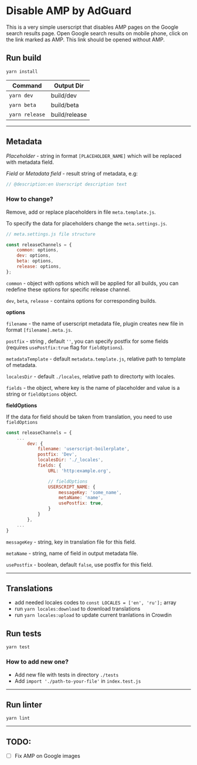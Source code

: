 # Disable AMP by AdGuard

This is a very simple userscript that disables AMP pages on the Google search results page.
Open Google search results on mobile phone, click on the link marked as AMP. This link should be opened without AMP.

## Run build
`yarn install`

| Command           | Output Dir    |
|---                |---            |
| `yarn dev`        | build/dev     |
| `yarn beta`       | build/beta    |
| `yarn release`    | build/release |


---
## Metadata

_Placeholder_ - string in format `[PLACEHOLDER_NAME]` which will be replaced with metadata field.

_Field_ or _Metadata field_ - result string of metadata, e.g:
```js
// @description:en Userscript description text  
```

### How to change?

Remove, add or replace placeholders in file `meta.template.js`.

To specify the data for placeholders change the `meta.settings.js`.

```js
// meta.settings.js file structure

const releaseChannels = {
    common: options,
    dev: options,
    beta: options,
    release: options,
};
```

`common` - object with options which will be applied for all builds, you can redefine these options for specific release channel.

`dev`, `beta`, `release` - contains options for corresponding builds.

**options**

`filename` - the name of userscript metadata file, plugin creates new file in format `[filename].meta.js`.

`postfix` - string , default `''`, you can specify postfix for some fields (requires `usePostfix:true` flag for `fieldOptions`).

`metadataTemplate` - default `metadata.template.js`, relative path to template of metadata.

`localesDir` - default `./locales`, relative path to directorty with locales.

`fields` - the object, where key is the name of placeholder and value is a string or `fieldOptions` object.


**fieldOptions**

If the data for field should be taken from translation, you need to use `fieldOptions`
```js
const releaseChannels = {
    ...
        dev: {
            filename: 'userscript-boilerplate',
            postfix: 'Dev',
            localesDir: './_locales',
            fields: {
                URL: 'http:example.org',

                // fieldOptions
                USERSCRIPT_NAME: {
                    messageKey: 'some_name',
                    metaName: 'name',
                    usePostfix: true,
                }
            }
        },
    ...
}
```

`messageKey` - string, key in translation file for this field.

`metaName` - string, name of field in output metadata file.

`usePostfix` - boolean, default `false`, use postfix for this field.

---

## Translations

- add needed locales codes to `const LOCALES = ['en', 'ru'];` array
- run `yarn locales:download` to download translations
- run `yarn locales:upload` to update current tranlations in Crowdin


## Run tests

`yarn test`

### How to add new one?

- Add new file with tests in directory `./tests`
- Add `import './path-to-your-file'` in `index.test.js`

---

## Run linter
`yarn lint`

---

## TODO:

* [ ] Fix AMP on Google images